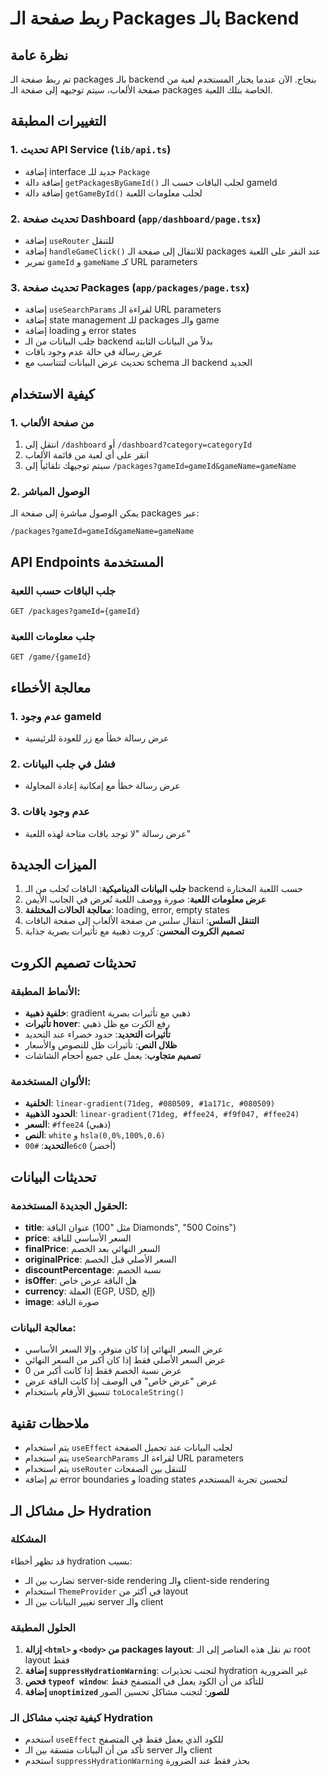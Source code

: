 # ربط صفحة الـ Packages بالـ Backend

## نظرة عامة
تم ربط صفحة الـ packages بالـ backend بنجاح. الآن عندما يختار المستخدم لعبة من صفحة الألعاب، سيتم توجيهه إلى صفحة الـ packages الخاصة بتلك اللعبة.

## التغييرات المطبقة

### 1. تحديث API Service (`lib/api.ts`)
- إضافة interface جديد للـ `Package`
- إضافة دالة `getPackagesByGameId()` لجلب الباقات حسب الـ gameId
- إضافة دالة `getGameById()` لجلب معلومات اللعبة

### 2. تحديث صفحة Dashboard (`app/dashboard/page.tsx`)
- إضافة `useRouter` للتنقل
- إضافة `handleGameClick()` للانتقال إلى صفحة الـ packages عند النقر على اللعبة
- تمرير `gameId` و `gameName` كـ URL parameters

### 3. تحديث صفحة Packages (`app/packages/page.tsx`)
- إضافة `useSearchParams` لقراءة الـ URL parameters
- إضافة state management للـ packages والـ game
- إضافة loading و error states
- جلب البيانات من الـ backend بدلاً من البيانات الثابتة
- عرض رسالة في حالة عدم وجود باقات
- تحديث عرض البيانات لتتناسب مع schema الـ backend الجديد

## كيفية الاستخدام

### 1. من صفحة الألعاب
1. انتقل إلى `/dashboard` أو `/dashboard?category=categoryId`
2. انقر على أي لعبة من قائمة الألعاب
3. سيتم توجيهك تلقائياً إلى `/packages?gameId=gameId&gameName=gameName`

### 2. الوصول المباشر
يمكن الوصول مباشرة إلى صفحة الـ packages عبر:
```
/packages?gameId=gameId&gameName=gameName
```

## API Endpoints المستخدمة

### جلب الباقات حسب اللعبة
```
GET /packages?gameId={gameId}
```

### جلب معلومات اللعبة
```
GET /game/{gameId}
```

## معالجة الأخطاء

### 1. عدم وجود gameId
- عرض رسالة خطأ مع زر للعودة للرئيسية

### 2. فشل في جلب البيانات
- عرض رسالة خطأ مع إمكانية إعادة المحاولة

### 3. عدم وجود باقات
- عرض رسالة "لا توجد باقات متاحة لهذه اللعبة"

## الميزات الجديدة

1. **جلب البيانات الديناميكية**: الباقات تُجلب من الـ backend حسب اللعبة المختارة
2. **عرض معلومات اللعبة**: صورة ووصف اللعبة تُعرض في الجانب الأيمن
3. **معالجة الحالات المختلفة**: loading, error, empty states
4. **التنقل السلس**: انتقال سلس من صفحة الألعاب إلى صفحة الباقات
5. **تصميم الكروت المحسن**: كروت ذهبية مع تأثيرات بصرية جذابة

## تحديثات تصميم الكروت

### الأنماط المطبقة:
- **خلفية ذهبية**: gradient ذهبي مع تأثيرات بصرية
- **تأثيرات hover**: رفع الكرت مع ظل ذهبي
- **تأثيرات التحديد**: حدود خضراء عند التحديد
- **ظلال النص**: تأثيرات ظل للنصوص والأسعار
- **تصميم متجاوب**: يعمل على جميع أحجام الشاشات

### الألوان المستخدمة:
- **الخلفية**: `linear-gradient(71deg, #080509, #1a171c, #080509)`
- **الحدود الذهبية**: `linear-gradient(71deg, #ffee24, #f9f047, #ffee24)`
- **السعر**: `#ffee24` (ذهبي)
- **النص**: `white` و `hsla(0,0%,100%,0.6)`
- **التحديد**: `#00e6c0` (أخضر)

## تحديثات البيانات

### الحقول الجديدة المستخدمة:
- **title**: عنوان الباقة (مثل "100 Diamonds", "500 Coins")
- **price**: السعر الأساسي للباقة
- **finalPrice**: السعر النهائي بعد الخصم
- **originalPrice**: السعر الأصلي قبل الخصم
- **discountPercentage**: نسبة الخصم
- **isOffer**: هل الباقة عرض خاص
- **currency**: العملة (EGP, USD, إلخ)
- **image**: صورة الباقة

### معالجة البيانات:
- عرض السعر النهائي إذا كان متوفر، وإلا السعر الأساسي
- عرض السعر الأصلي فقط إذا كان أكبر من السعر النهائي
- عرض نسبة الخصم فقط إذا كانت أكبر من 0
- عرض "عرض خاص" في الوصف إذا كانت الباقة عرض
- تنسيق الأرقام باستخدام `toLocaleString()`

## ملاحظات تقنية

- يتم استخدام `useEffect` لجلب البيانات عند تحميل الصفحة
- يتم استخدام `useSearchParams` لقراءة الـ URL parameters
- يتم استخدام `useRouter` للتنقل بين الصفحات
- تم إضافة error boundaries و loading states لتحسين تجربة المستخدم

## حل مشاكل الـ Hydration

### المشكلة
قد تظهر أخطاء hydration بسبب:
- تضارب بين الـ server-side rendering والـ client-side rendering
- استخدام `ThemeProvider` في أكثر من layout
- تغيير البيانات بين الـ server والـ client

### الحلول المطبقة
1. **إزالة `<html>` و `<body>` من packages layout**: تم نقل هذه العناصر إلى الـ root layout فقط
2. **إضافة `suppressHydrationWarning`**: لتجنب تحذيرات hydration غير الضرورية
3. **فحص `typeof window`**: للتأكد من أن الكود يعمل في المتصفح فقط
4. **إضافة `unoptimized` للصور**: لتجنب مشاكل تحسين الصور

### كيفية تجنب مشاكل الـ Hydration
- استخدم `useEffect` للكود الذي يعمل فقط في المتصفح
- تأكد من أن البيانات متسقة بين الـ server والـ client
- استخدم `suppressHydrationWarning` بحذر فقط عند الضرورة 